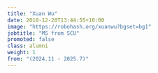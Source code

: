 ```yaml
---
title: "Xuan Wu"
date: 2018-12-20T13:44:55+10:00
image: "https://robohash.org/xuanwu?bgset=bg1"
jobtitle: "MS from SCU"
promoted: false
class: alumni
weight: 1
from: "(2024.11 - 2025.7)"
---
```

